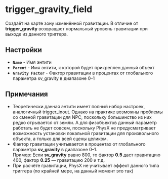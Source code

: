 ﻿# trigger_gravity_field

Создаёт на карте зону изменённой гравитации. В отличие от **trigger_gravity** возвращает нормальный уровень гравитации при выходе из данного триггера.

## Настройки

- **`Name`** - Имя энтити
- **`Parent`** - Имя энтити, к которой будет прикреплен данный объект
- **`Gravity Factor`** - Фактор гравитации в процентах от глобального параметра sv_gravity в диапазоне 0–1

## Примечания

- Теоретически данная энтити имеет полный набор настроек, аналогичный trigger_inout. Однако на практике возможны проблемы со сменой гравитации для NPC, поскольку большинство из них редко отрывается от земли. А для физобъектов данный параметр работать не будет совсем, поскольку PhysX не предусматривает возможность установки локальной гравитации для произвольного объекта, а только для всей сцены целиком.
- Фактор гравитации учитывается в процентах от глобального параметра **sv_gravity** в диапазоне 0–1.  
  Пример: Если **sv_gravity** равно 800, то фактор **0.5** даст гравитацию 400, фактор **0.25** — гравитацию 200 и т.д.
- При расчёте гравитации, PhysX не учитывает эффект данного типа триггера (по крайней мере, на данный момент это так)
